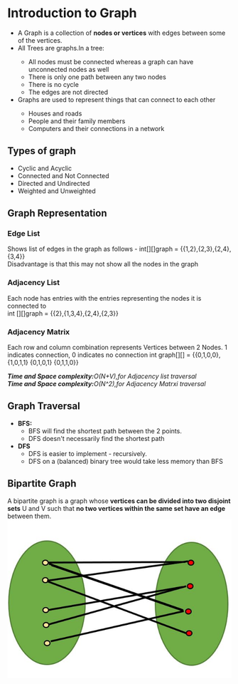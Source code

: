 <!DOCTYPE html>
<html>
<head>
</head>

<body>
    <h1>Introduction to Graph</h1>
    <ul>
        <li>A Graph is a collection of <b>nodes or vertices</b> with edges between some of the vertices.</li>
        <li>All Trees are graphs.In a tree:</li>
        <ul>
            <li>All nodes must be connected whereas a graph can have unconnected nodes as well</li>
            <li>There is only one path between any two nodes </li>
            <li>There is no cycle </li>
            <li>The edges are not directed </li> 
        </ul>
        <li>Graphs are used to represent things that can connect to each other</li>
        <ul>
            <li>Houses and roads</li>
            <li>People and their family members </li>
            <li>Computers and their connections in a network</li>
        </ul>
    </ul>
    <h2>Types of graph</h2>
    <ul>
        <li>Cyclic and Acyclic</li>
        <li>Connected and Not Connected</li>
        <li>Directed and Undirected</li>
        <li>Weighted and Unweighted</li>
    </ul>
    <h2>Graph Representation</h2>
    <p>
        <h3>Edge List</h3>
        <p>Shows list of edges in the graph as follows - int[][]graph = {{1,2},{2,3},{2,4},{3,4}}<br>
        Disadvantage is that this may not show all the nodes in the graph</p>
        <h3>Adjacency List</h3>
        <p>Each node has entries with the entries representing the nodes it is connected to<br>
        int [][]graph = {{2},{1,3,4},{2,4},{2,3}}</p>
        <h3>Adjacency Matrix</h3>
        <p>Each row and column combination represents Vertices between 2 Nodes. 
            1 indicates connection, 0 indicates no connection 
        int graph[][] = {{0,1,0,0},
                         {1,0,1,1}       
                         {0,1,0,1}
                         {0,1,1,0}}
        </p>
        <i><b>Time and Space complexity:</b>O(N+V),for Adjacency list traversal</br></i>
        <i><b>Time and Space complexity:</b>O(N^2),for Adjacency Matrxi traversal</i>
        <h2>Graph Traversal</h2>
        <ul>
            <li><b>BFS:</b>
            <ul>
                <li>BFS will find the shortest path between the 2 points.</li>
                <li>DFS doesn't necessarily find the shortest path</li>
            </ul>
            </li>
            <li><b>DFS</b>
            <ul>
                <li>DFS is easier to implement - recursively.</li>
                <li>DFS on a (balanced) binary tree would take less memory than BFS</li>
            </ul>
            </li>
        </ul>
        <h2>Bipartite Graph</h2>
        <p>A bipartite graph is a graph whose <b>vertices can be divided into two disjoint sets</b> U and V such that <b>no two vertices within the same set have an edge</b> between them.
        <img src = "bipartitegraph.jpg">
        </p>
   </p>
</body>

</html>